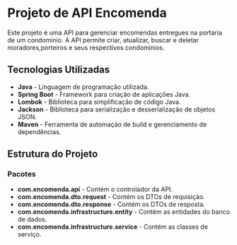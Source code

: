 # Projeto de API  Encomenda

Este projeto é uma API para gerenciar encomendas entregues na portaria de um condominio. A API permite criar, atualizar, buscar e deletar moradores,porteiros e seus respectivos condomínios.

## Tecnologias Utilizadas

- **Java** - Linguagem de programação utilizada.
- **Spring Boot** - Framework para criação de aplicações Java.
- **Lombok** - Biblioteca para simplificação de código Java.
- **Jackson** - Biblioteca para serialização e desserialização de objetos JSON.
- **Maven** - Ferramenta de automação de build e gerenciamento de dependências.

## Estrutura do Projeto

### Pacotes

- **com.encomenda.api** - Contém o controlador da API.
- **com.encomenda.dto.request** - Contém os DTOs de requisição.
- **com.encomenda.dto.response** - Contém os DTOs de resposta.
- **com.encomenda.infrastructure.entity** - Contém as entidades do banco de dados.
- **com.encomenda.infrastructure.service** - Contém as classes de serviço.

